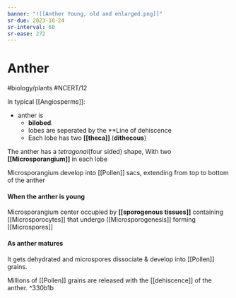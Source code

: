 ```yaml
---
banner: "![[Anther Young, old and enlarged.png]]"
sr-due: 2023-10-24
sr-interval: 60
sr-ease: 272
---
```

# Anther
#biology/plants #NCERT/12 

In typical [[Angiosperms]]: 
- anther is 
	- **bilobed**.
	- lobes are seperated by the **Line of dehiscence
	- Each lobe has two **[[theca]]** (**dithecous**)

The anther has a *tetragonal*(four sided) shape, With two **[[Microsporangium]]** in each lobe

Microsporangium develop into [[Pollen]] sacs, extending from top to bottom of the anther

#### When the anther is young
Microsporangium center occupied by **[[sporogenous tissues]]** containing [[Microsporocytes]] that undergo [[Microsporogenesis]] forming [[Microspores]]

#### As anther matures
It gets dehydrated and microspores dissociate & develop into [[Pollen]] grains.

Millions of [[Pollen]] grains are released with the [[dehiscence]] of the anther. ^330b1b
